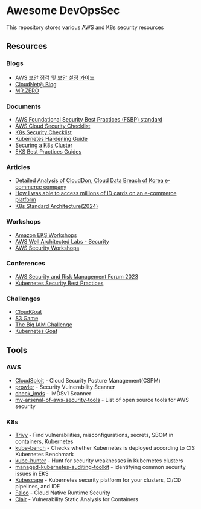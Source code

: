 # Awesome DevOpsSec

This repository stores various AWS and K8s security resources

## Resources

### Blogs
- [AWS 보안 점검 및 보안 설정 가이드](https://rogue-gouda-f87.notion.site/AWS-de0b5749d03b464ea2e555cba3974d0b)
- [CloudNet@ Blog](https://gasidaseo.notion.site/gasidaseo/CloudNet-Blog-c9dfa44a27ff431dafdd2edacc8a1863)
- [MR.ZERO](https://mr-zero.tistory.com/)

### Documents
- [AWS Foundational Security Best Practices (FSBP) standard](https://docs.aws.amazon.com/securityhub/latest/userguide/fsbp-standard.html?fbclid=IwAR1G_Me8JWLdln5QdCbtOobzLkbG5pNtZX3RhkxXWynZa6ZIMsadtE5ZkWc_aem_th_AcNTJ4ku8j1NdTdF8W3tjUKcBGe0vWbKvIQNV3ibO00ezQaBCG8PyGYu5Tf35q8mt1s)
- [AWS Cloud Security Checklist](https://securitycipher.com/aws-security-checklist/)
- [K8s Security Checklist](https://kubernetes.io/docs/concepts/security/security-checklist/)
- [Kubernetes Hardening Guide](https://media.defense.gov/2022/Aug/29/2003066362/-1/-1/0/CTR_KUBERNETES_HARDENING_GUIDANCE_1.2_20220829.PDF)
- [Securing a K8s Cluster](https://kubernetes.io/docs/tasks/administer-cluster/securing-a-cluster/)
- [EKS Best Practices Guides](https://aws.github.io/aws-eks-best-practices/)

### Articles
- [Detailed Analysis of CloudDon, Cloud Data Breach of Korea e-commerce company](https://medium.com/s2wblog/detailed-analysis-of-clouddon-cloud-data-breach-of-korea-e-commerce-company-948c3a5df90d)
- [How I was able to access millions of ID cards on an e-commerce platform](https://sanggiero.com/posts/how-i-was-able-to-access-millions-id-cards-e-commerce/)
- [K8s Standard Architecture(2024)](https://github.com/sysnet4admin/_Book_k8sInfra/blob/main/docs/k8s-stnd-arch/2024/2024-k8s-stnd-arch.pdf)

### Workshops
- [Amazon EKS Workshops](https://awskrug.github.io/eks-workshop/)
- [AWS Well Architected Labs - Security](https://wellarchitectedlabs.com/security/)
- [AWS Security Workshops](https://awssecworkshops.com/)

### Conferences
- [AWS Security and Risk Management Forum 2023](https://www.awssecevents.com/ondemandtracks/)
- [Kubernetes Security Best Practices](https://www.youtube.com/watch?v=wqsUfvRyYpw&t=123s&ab_channel=CNCF%5BCloudNativeComputingFoundation%5D)

### Challenges
- [CloudGoat](https://github.com/RhinoSecurityLabs/cloudgoat)
- [S3 Game](http://s3game-level1.s3-website.us-east-2.amazonaws.com/level1.html)
- [The Big IAM Challenge](https://bigiamchallenge.com/challenge/1)
- [Kubernetes Goat](https://github.com/madhuakula/kubernetes-goat)

## Tools
### AWS
- [CloudSploit](https://github.com/aquasecurity/cloudsploit) - Cloud Security Posture Management(CSPM) 
- [prowler](https://github.com/prowler-cloud/prowler) - Security Vulnerability Scanner
- [check_imds](https://github.com/zer0-kr/SecOpsTools/blob/main/aws/check_imds.py) - IMDSv1 Scanner
- [my-arsenal-of-aws-security-tools](https://github.com/toniblyx/my-arsenal-of-aws-security-tools) - List of open source tools for AWS security

### K8s
- [Trivy](https://github.com/aquasecurity/trivy) - Find vulnerabilities, misconfigurations, secrets, SBOM in containers, Kubernetes
- [kube-bench](https://github.com/aquasecurity/kube-bench) - Checks whether Kubernetes is deployed according to CIS Kubernetes Benchmark 
- [kube-hunter](https://github.com/aquasecurity/kube-hunter) - Hunt for security weaknesses in Kubernetes clusters
- [managed-kubernetes-auditing-toolkit](https://github.com/DataDog/managed-kubernetes-auditing-toolkit) - identifying common security issues in EKS
- [Kubescape](https://github.com/kubescape/kubescape) - Kubernetes security platform for your clusters, CI/CD pipelines, and IDE
- [Falco](https://github.com/falcosecurity/falco) - Cloud Native Runtime Security
- [Clair](https://github.com/quay/clair) - Vulnerability Static Analysis for Containers

